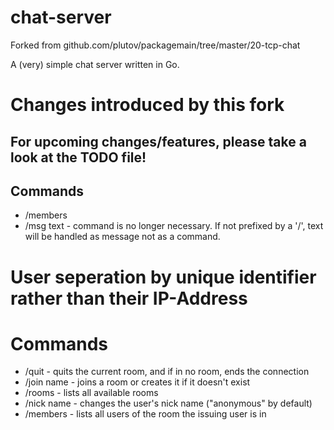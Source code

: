 # chat-server
Forked from github.com/plutov/packagemain/tree/master/20-tcp-chat

A (very) simple chat server written in Go.

# Changes introduced by this fork
## For upcoming changes/features, please take a look at the TODO file!
## Commands
- /members
- /msg text - command is no longer necessary. If not prefixed by a '/', text will be handled as message not as a command.
# User seperation by unique identifier rather than their IP-Address
# Commands
- /quit - quits the current room, and if in no room, ends the connection
- /join name - joins a room or creates it if it doesn't exist
- /rooms - lists all available rooms
- /nick name - changes the user's nick name ("anonymous" by default)
- /members - lists all users of the room the issuing user is in

